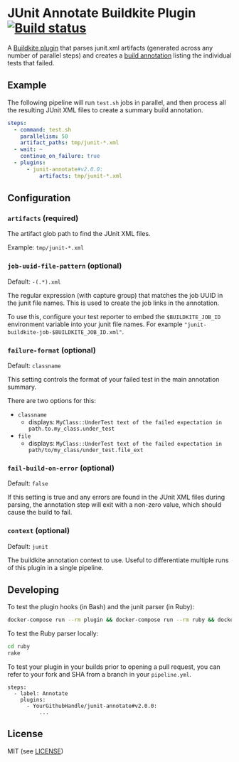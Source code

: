 # JUnit Annotate Buildkite Plugin [![Build status](https://badge.buildkite.com/e57701b1037f2c77d0b3f2e4901559ed2e8f131119cd7806ad.svg?branch=master)](https://buildkite.com/buildkite/plugins-junit-annotate)

A [Buildkite plugin](https://buildkite.com/docs/agent/v3/plugins) that parses junit.xml artifacts (generated across any number of parallel steps) and creates a [build annotation](https://buildkite.com/docs/agent/v3/cli-annotate) listing the individual tests that failed.

## Example

The following pipeline will run `test.sh` jobs in parallel, and then process all the resulting JUnit XML files to create a summary build annotation.

```yml
steps:
  - command: test.sh
    parallelism: 50
    artifact_paths: tmp/junit-*.xml
  - wait: ~
    continue_on_failure: true
  - plugins:
      - junit-annotate#v2.0.0:
          artifacts: tmp/junit-*.xml
```

## Configuration

### `artifacts` (required)

The artifact glob path to find the JUnit XML files.

Example: `tmp/junit-*.xml`

### `job-uuid-file-pattern` (optional)
Default: `-(.*).xml`

The regular expression (with capture group) that matches the job UUID in the junit file names. This is used to create the job links in the annotation.

To use this, configure your test reporter to embed the `$BUILDKITE_JOB_ID` environment variable into your junit file names. For example `"junit-buildkite-job-$BUILDKITE_JOB_ID.xml"`.

### `failure-format` (optional)
Default: `classname`

This setting controls the format of your failed test in the main annotation summary.

There are two options for this:
* `classname`
  * displays: `MyClass::UnderTest text of the failed expectation in path.to.my_class.under_test`
* `file`
  * displays: `MyClass::UnderTest text of the failed expectation in path/to/my_class/under_test.file_ext`

### `fail-build-on-error` (optional)
Default: `false`

If this setting is true and any errors are found in the JUnit XML files during
parsing, the annotation step will exit with a non-zero value, which should cause
the build to fail.

### `context` (optional)
Default: `junit`

The buildkite annotation context to use. Useful to differentiate multiple runs of this plugin in a single pipeline.

## Developing

To test the plugin hooks (in Bash) and the junit parser (in Ruby):

```bash
docker-compose run --rm plugin && docker-compose run --rm ruby && docker-compose run --rm linter
```

To test the Ruby parser locally:

```bash
cd ruby
rake
```

To test your plugin in your builds prior to opening a pull request, you can refer to your fork and SHA from a branch in your `pipeline.yml`.

```
steps:
  - label: Annotate
    plugins:
      - YourGithubHandle/junit-annotate#v2.0.0:
          ...
```

## License

MIT (see [LICENSE](LICENSE))
